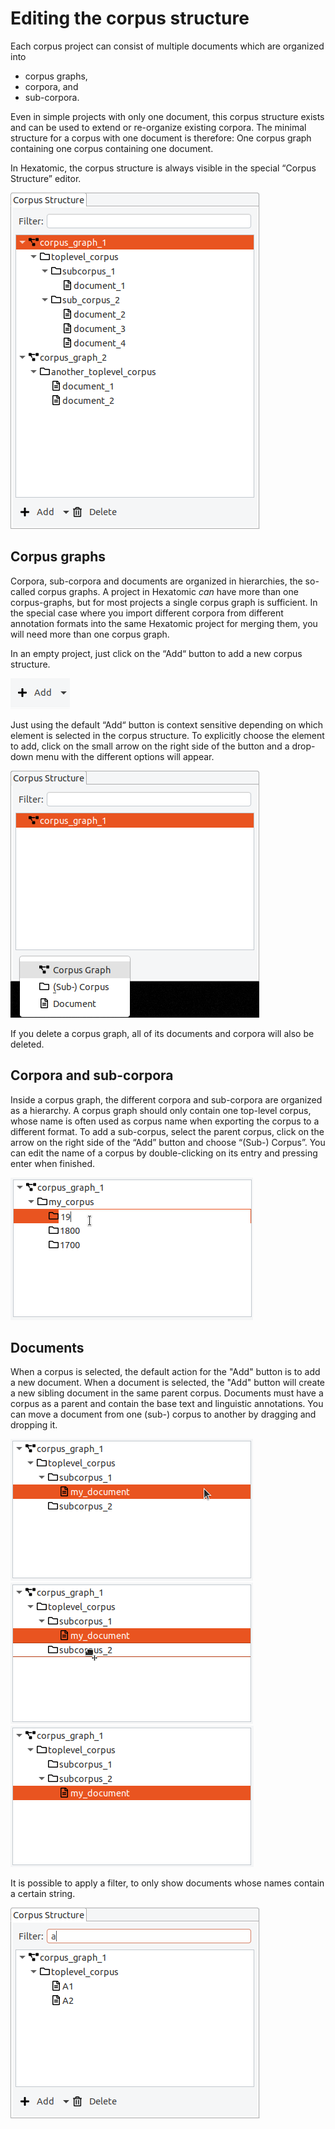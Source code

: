 # Editing the corpus structure

Each corpus project can consist of multiple documents which are organized into

- corpus graphs,
- corpora, and
- sub-corpora.

Even in simple projects with only one document, this corpus structure exists and can be used to extend or re-organize existing corpora.
The minimal structure for a corpus with one document is therefore: One corpus graph containing one corpus containing one document.

In Hexatomic, the corpus structure is always visible in the special “Corpus Structure” editor.

![An example corpus structure](./example-corpus-structure.png)

## Corpus graphs

Corpora, sub-corpora and documents are organized in hierarchies, the so-called corpus graphs.
A project in Hexatomic *can* have more than one corpus-graphs, but for most projects a single corpus graph is sufficient.
In the special case where you import different corpora from different annotation formats into the same Hexatomic project for merging them, you will need more than one corpus graph.

In an empty project, just click on the “Add“ button to add a new corpus structure.

![Add button for default action](./corpus-structure-add-default.png)

Just using the default “Add“ button is context sensitive depending on which element is selected in the corpus structure.
To explicitly choose the element to add, click on the small arrow on the right side of the button and a drop-down menu with the different options will appear.

![Add button for specific action](./corpus-structure-add-specific.png)

If you delete a corpus graph, all of its documents and corpora will also be deleted.


## Corpora and sub-corpora

Inside a corpus graph, the different corpora and sub-corpora are organized as a hierarchy.
A corpus graph should only contain one top-level corpus, whose name is often used as corpus name when exporting the corpus to a different format.
To add a sub-corpus, select the parent corpus, click on the arrow on the right side of the “Add” button and choose “(Sub-) Corpus”.
You can edit the name of a corpus by double-clicking on its entry and pressing enter when finished.

![Rename a corpus](./corpus-structure-rename.png)

## Documents

When a corpus is selected, the default action for the "Add" button is to add a new document.
When a document is selected, the "Add" button will create a new sibling document in the same parent corpus.
Documents must have a corpus as a parent and contain the base text and linguistic annotations.
You can move a document from one (sub-) corpus to another by dragging and dropping it.

![Drag document](./corpus-structure-drag.png)
![Drop document](./corpus-structure-drop.png)
![Drop document result](./corpus-structure-drop-result.png)

It is possible to apply a filter, to only show documents whose names contain a certain string.

![Filter by name](./corpus-structure-filter-doc.png)
